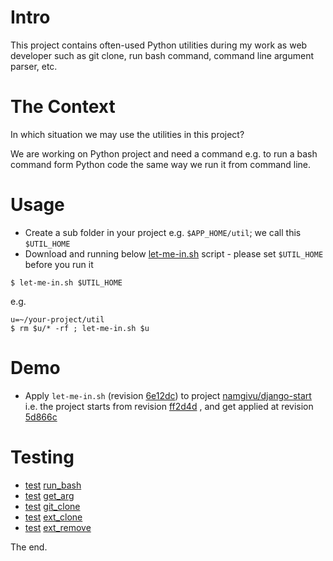 Intro
=====
This project contains often-used Python utilities during my work 
as web developer such as git clone, run bash command, command line argument parser, etc.

The Context
===========
In which situation we may use the utilities in this project?

We are working on Python project and need a command e.g. to run a bash command form Python code
the same way we run it from command line.

Usage
=====
- Create a sub folder in your project e.g. `$APP_HOME/util`; we call this `$UTIL_HOME`
- Download and running below 
[let-me-in.sh](https://github.com/namgivu/yihabapar/blob/master/let-me-in.sh) script - 
please set `$UTIL_HOME` before you run it
```
$ let-me-in.sh $UTIL_HOME
```
e.g.
```
u=~/your-project/util
$ rm $u/* -rf ; let-me-in.sh $u 
```


Demo
====
- Apply `let-me-in.sh` (revision [6e12dc](https://github.com/namgivu/yihabapar/commit/6e12dccf91bb92f9b269627293924cf8f4aa81f8)) 
to project [namgivu/django-start](https://github.com/namgivu/django-start)
i.e. the project starts from revision [ff2d4d](https://github.com/namgivu/django-start/commit/ff2d4d7663057a8c18b15bb3503d520831a9b396)
, and get applied at revision [5d866c](https://github.com/namgivu/django-start/commit/5d866c958cb3cd67505d6d44831d218caff09b22)

Testing
=======
- [test](https://github.com/namgivu/django-start/commit/de6c2e2e0eb4abcea20cb81a215dbba899e93ee7) [run_bash](https://github.com/namgivu/yihabapar/commit/ccf1dae4d3d262f0f559023ad362664c6b33f00a#diff-f639b142ebd421e596f92ad3855b4892)
- [test](https://github.com/namgivu/django-start/commit/db36eb5b2a9ce00f92b3be7da1afa59de550d683) [get_arg](https://github.com/namgivu/yihabapar/commit/ce9585bd318855019ed29ee284e6d67b0bea529c#diff-11f1b60d8a13d8bc1b5af7c34c81c4dd)
- [test](https://github.com/namgivu/django-start/commit/1f61c10cbb994a2c2c8d0663cb30c56d2ae18e22) [git_clone](https://github.com/namgivu/yihabapar/commit/044f3a91e36929cf7bdd821601f33480a21d11c9#diff-113829fe43aff190bc287c7ba9e25461)
- [test](https://github.com/namgivu/django-start/commit/63c722c4548c56f0be22547ba52bc1d770b8cfcd) [ext_clone](https://github.com/namgivu/yihabapar/commit/35a9b546487fa73528ab9cbd52c9f17004ad60ce)
- [test](https://github.com/namgivu/django-start/commit/892600a27fae76ad6ff7856bb469f54f71a9aebf) [ext_remove](https://github.com/namgivu/yihabapar/commit/f0f3fcde66328b56eb7862eac1c523818aee71a8)

The end.
